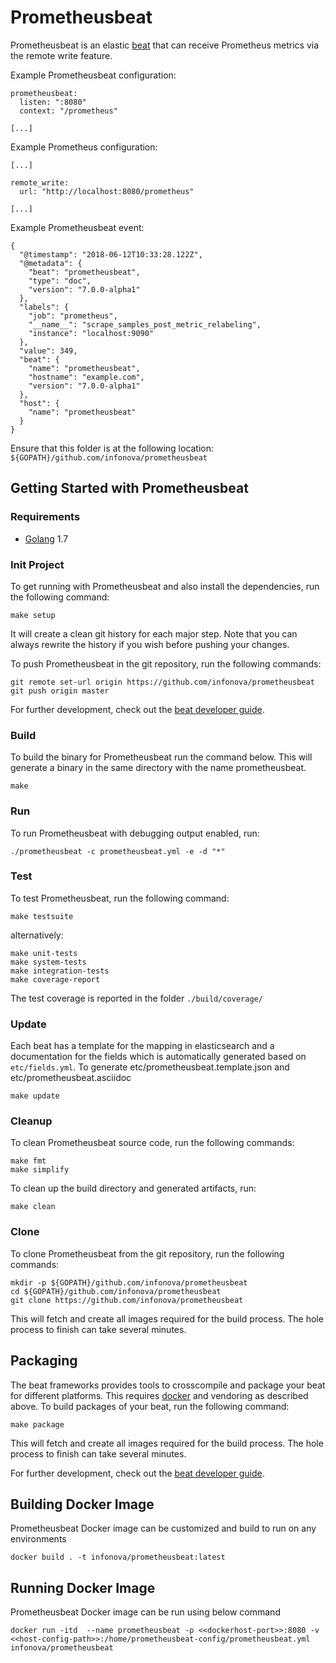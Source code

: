 # Prometheusbeat

Prometheusbeat is an elastic [beat](https://www.elastic.co/products/beats) that can receive Prometheus metrics via the remote write feature.

Example Prometheusbeat configuration:

```
prometheusbeat:
  listen: ":8080"
  context: "/prometheus"

[...]
```

Example Prometheus configuration:

```
[...]

remote_write:
  url: "http://localhost:8080/prometheus"

[...]
```

Example Prometheusbeat event:

```
{
  "@timestamp": "2018-06-12T10:33:28.122Z",
  "@metadata": {
    "beat": "prometheusbeat",
    "type": "doc",
    "version": "7.0.0-alpha1"
  },
  "labels": {
    "job": "prometheus",
    "__name__": "scrape_samples_post_metric_relabeling",
    "instance": "localhost:9090"
  },
  "value": 349,
  "beat": {
    "name": "prometheusbeat",
    "hostname": "example.com",
    "version": "7.0.0-alpha1"
  },
  "host": {
    "name": "prometheusbeat"
  }
}
```

Ensure that this folder is at the following location:
`${GOPATH}/github.com/infonova/prometheusbeat`

## Getting Started with Prometheusbeat

### Requirements

* [Golang](https://golang.org/dl/) 1.7

### Init Project
To get running with Prometheusbeat and also install the
dependencies, run the following command:

```
make setup
```

It will create a clean git history for each major step. Note that you can always rewrite the history if you wish before pushing your changes.

To push Prometheusbeat in the git repository, run the following commands:

```
git remote set-url origin https://github.com/infonova/prometheusbeat
git push origin master
```

For further development, check out the [beat developer guide](https://www.elastic.co/guide/en/beats/libbeat/current/new-beat.html).

### Build

To build the binary for Prometheusbeat run the command below. This will generate a binary
in the same directory with the name prometheusbeat.

```
make
```


### Run

To run Prometheusbeat with debugging output enabled, run:

```
./prometheusbeat -c prometheusbeat.yml -e -d "*"
```


### Test

To test Prometheusbeat, run the following command:

```
make testsuite
```

alternatively:
```
make unit-tests
make system-tests
make integration-tests
make coverage-report
```

The test coverage is reported in the folder `./build/coverage/`

### Update

Each beat has a template for the mapping in elasticsearch and a documentation for the fields
which is automatically generated based on `etc/fields.yml`.
To generate etc/prometheusbeat.template.json and etc/prometheusbeat.asciidoc

```
make update
```


### Cleanup

To clean  Prometheusbeat source code, run the following commands:

```
make fmt
make simplify
```

To clean up the build directory and generated artifacts, run:

```
make clean
```


### Clone

To clone Prometheusbeat from the git repository, run the following commands:

```
mkdir -p ${GOPATH}/github.com/infonova/prometheusbeat
cd ${GOPATH}/github.com/infonova/prometheusbeat
git clone https://github.com/infonova/prometheusbeat
```

This will fetch and create all images required for the build process. The hole process to finish can take several minutes.

## Packaging

The beat frameworks provides tools to crosscompile and package your beat for different platforms. This requires [docker](https://www.docker.com/) and vendoring as described above. To build packages of your beat, run the following command:

```
make package
```

This will fetch and create all images required for the build process. The hole process to finish can take several minutes.



For further development, check out the [beat developer guide](https://www.elastic.co/guide/en/beats/libbeat/current/new-beat.html).

## Building Docker Image

Prometheusbeat Docker image can be customized and build to run on any environments

```
docker build . -t infonova/prometheusbeat:latest
```

## Running Docker Image

Prometheusbeat Docker image can be run using below command

```
docker run -itd  --name prometheusbeat -p <<dockerhost-port>>:8080 -v <<host-config-path>>:/home/prometheusbeat-config/prometheusbeat.yml infonova/prometheusbeat
```
